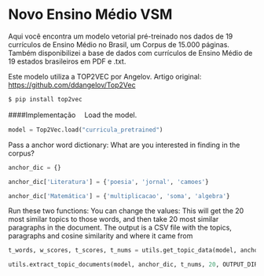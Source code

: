 # Novo Ensino Médio VSM

Aqui você encontra um modelo vetorial pré-treinado nos dados de 19 currículos de Ensino Médio no Brasil, um Corpus de 15.000 páginas. Também disponibilizei a base de dados com currículos de Ensino Médio de 19 estados brasileiros em PDF e .txt. 

Este modelo utiliza a TOP2VEC por Angelov. Artigo original: https://github.com/ddangelov/Top2Vec

`$ pip install top2vec`


####Implementação　
Load the model. 
```Python
model = Top2Vec.load("curricula_pretrained")
```
Pass a anchor word dictionary: What are you interested in finding in the corpus? 
```Python
anchor_dic = {} 

anchor_dic['Literatura'] = {'poesia', 'jornal', 'camoes'}

anchor_dic['Matemática'] = {'multiplicacao', 'soma', 'algebra'}
```
 Run these two functions: You can change the values: 
 This will get the 20 most similar topics to those words, and then take 20 most similar paragraphs in the document.
 The output is a CSV file with the topics, paragraphs and cosine similarity and where it came from
 
 ```Python
t_words, w_scores, t_scores, t_nums = utils.get_topic_data(model, anchor_dic, 20, negative_keywords=None)

utils.extract_topic_documents(model, anchor_dic, t_nums, 20, OUTPUT_DIR)
```



